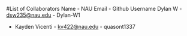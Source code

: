 #List of Collaborators
Name - NAU Email - Github Username
Dylan W - dsw235@nau.edu - Dylan-W1

* Kayden Vicenti - kv422@nau.edu - quasont1337
